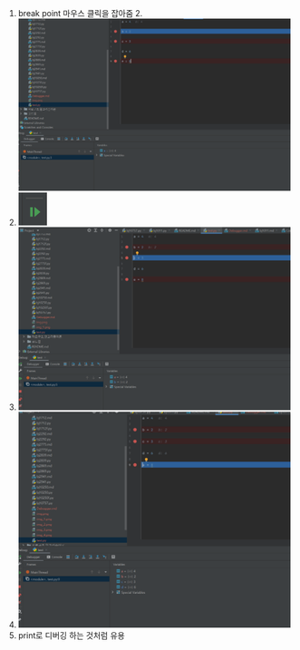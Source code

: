 1. break point 마우스 클릭을 잡아줌
2.![img_1.png](../백준/img_1.png)
2. ![img_3.png](../백준/img_3.png)
3. ![img_2.png](../백준/img_2.png)
4. ![img_5.png](../백준/img_5.png)
5. print로 디버깅 하는 것처럼 유용